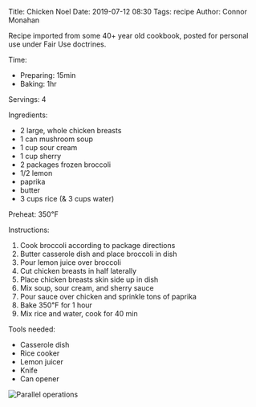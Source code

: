 Title: Chicken Noel
Date: 2019-07-12 08:30
Tags: recipe
Author: Connor Monahan

Recipe imported from some 40+ year old cookbook, posted for personal use under Fair Use doctrines.

Time: 
- Preparing: 15min
- Baking: 1hr

Servings: 4

Ingredients:
- 2 large, whole chicken breasts
- 1 can mushroom soup
- 1 cup sour cream
- 1 cup sherry
- 2 packages frozen broccoli
- 1/2 lemon
- paprika
- butter
- 3 cups rice (& 3 cups water)

Preheat: 350℉

Instructions:
1. Cook broccoli according to package directions
2. Butter casserole dish and place broccoli in dish
3. Pour lemon juice over broccoli
4. Cut chicken breasts in half laterally
5. Place chicken breasts skin side up in dish
6. Mix soup, sour cream, and sherry sauce
7. Pour sauce over chicken and sprinkle tons of paprika
8. Bake 350℉ for 1 hour
9. Mix rice and water, cook for 40 min

Tools needed:
- Casserole dish
- Rice cooker
- Lemon juicer
- Knife
- Can opener

![Parallel operations]({static}/images/cn.png)
